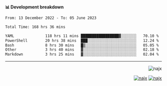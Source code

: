 <b>📊 Development breakdown</b>
<!--START_SECTION:waka-->

```txt
From: 13 December 2022 - To: 05 June 2023

Total Time: 168 hrs 36 mins

YAML              118 hrs 11 mins █████████████████▓░░░░░░░   70.10 %
PowerShell        20 hrs 38 mins  ███░░░░░░░░░░░░░░░░░░░░░░   12.24 %
Bash              8 hrs 30 mins   █▒░░░░░░░░░░░░░░░░░░░░░░░   05.05 %
Other             3 hrs 40 mins   ▓░░░░░░░░░░░░░░░░░░░░░░░░   02.18 %
Markdown          3 hrs 25 mins   ▓░░░░░░░░░░░░░░░░░░░░░░░░   02.04 %
```

<!--END_SECTION:waka-->
-----
<p align="right">
  <img src="https://komarev.com/ghpvc/?username=najx&label=GitHub%20Profile%20Views&color=yellow&style=flat" alt="najx" />
</p align="center">
<p align="right">
  <a href="https://www.linkedin.com/in/abdx"><img src="https://img.shields.io/badge/LinkedIn--_.svg?style=social&logo=linkedin" alt="najx"></a>
  <a href="https://stackoverflow.com/users/19588110/najim-abdelmoula"><img src="https://img.shields.io/badge/Stack Overflow--_.svg?style=social&logo=stackoverflow" alt="najx"></a>
</p align="center">
